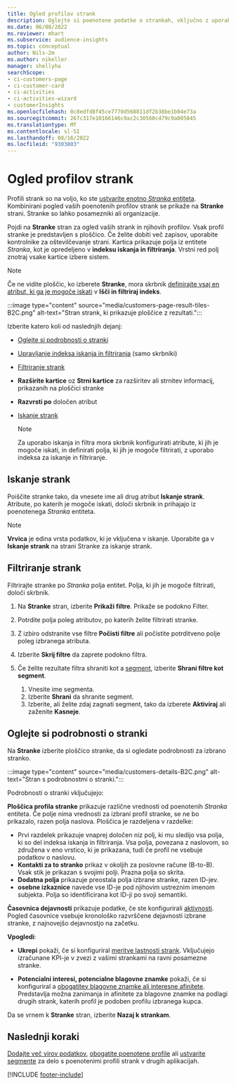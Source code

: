 ```yaml
---
title: Ogled profilov strank
description: Oglejte si poenotene podatke o strankah, vključno z uporabo iskanja in filtra
ms.date: 06/08/2022
ms.reviewer: mhart
ms.subservice: audience-insights
ms.topic: conceptual
author: Nils-2m
ms.author: nikeller
manager: shellyha
searchScope:
- ci-customers-page
- ci-customer-card
- ci-activities
- ci-activities-wizard
- customerInsights
ms.openlocfilehash: 0c8edfd8f45ce7770d568811df2b38be1b04e73a
ms.sourcegitcommit: 267c317e10166146c9ac2c30560c479c9a005845
ms.translationtype: MT
ms.contentlocale: sl-SI
ms.lasthandoff: 08/16/2022
ms.locfileid: "9303803"
---
```

# <a name="view-customer-profiles"></a>Ogled profilov strank

Profili strank so na voljo, ko ste [ustvarite enotno *Stranka* entiteta](data-unification.md). Kombinirani pogled vaših poenotenih profilov strank se prikaže na **Stranke** strani. Stranke so lahko posamezniki ali organizacije.

Pojdi na **Stranke** stran za ogled vaših strank in njihovih profilov. Vsak profil stranke je predstavljen s ploščico. Če želite dobiti več zapisov, uporabite kontrolnike za oštevilčevanje strani. Kartica prikazuje polja iz entitete *Stranka*, kot je opredeljeno v **indeksu iskanja in filtriranja**. Vrstni red polj znotraj vsake kartice izbere sistem.

> [!NOTE]
> Če ne vidite ploščic, ko izberete **Stranke**, mora skrbnik [definirajte vsaj en atribut, ki ga je mogoče iskati](search-filter-index.md) v **Išči in filtriraj indeks**.

:::image type="content" source="media/customers-page-result-tiles-B2C.png" alt-text="Stran strank, ki prikazuje ploščice z rezultati.":::

Izberite katero koli od naslednjih dejanj:
- [Oglejte si podrobnosti o stranki](#view-customer-details)
- [Upravljanje indeksa iskanja in filtriranja](search-filter-index.md) (samo skrbniki)
- [Filtriranje strank](#filter-customers)
- **Razširite kartice** oz **Strni kartice** za razširitev ali strnitev informacij, prikazanih na ploščici stranke
- **Razvrsti po** določen atribut
- [Iskanje strank](#search-for-customers)

  > [!NOTE]
  > Za uporabo iskanja in filtra mora skrbnik konfigurirati atribute, ki jih je mogoče iskati, in definirati polja, ki jih je mogoče filtrirati, z uporabo indeksa za iskanje in filtriranje.

## <a name="search-for-customers"></a>Iskanje strank

Poiščite stranke tako, da vnesete ime ali drug atribut **Iskanje strank**. Atribute, po katerih je mogoče iskati, določi skrbnik in prihajajo iz poenotenega *Stranka* entiteta.

> [!NOTE]
> **Vrvica** je edina vrsta podatkov, ki je vključena v iskanje. Uporabite ga v **Iskanje strank** na strani Stranke za iskanje strank.

## <a name="filter-customers"></a>Filtriranje strank

Filtrirajte stranke po *Stranka* polja entitet. Polja, ki jih je mogoče filtrirati, določi skrbnik.

1. Na **Stranke** stran, izberite **Prikaži filtre**. Prikaže se podokno Filter.

1. Potrdite polja poleg atributov, po katerih želite filtrirati stranke.

1. Z izbiro odstranite vse filtre **Počisti filtre** ali počistite potrditveno polje poleg izbranega atributa.

1. Izberite **Skrij filtre** da zaprete podokno filtra.

1. Če želite rezultate filtra shraniti kot a [segment](segments.md), izberite **Shrani filtre kot segment**.
   1. Vnesite ime segmenta.
   1. Izberite **Shrani** da shranite segment.
   1. Izberite, ali želite zdaj zagnati segment, tako da izberete **Aktiviraj** ali zaženite **Kasneje**.

## <a name="view-customer-details"></a>Oglejte si podrobnosti o stranki

Na **Stranke** izberite ploščico stranke, da si ogledate podrobnosti za izbrano stranko.

:::image type="content" source="media/customers-details-B2C.png" alt-text="Stran s podrobnostmi o stranki.":::

Podrobnosti o stranki vključujejo:

**Ploščica profila stranke** prikazuje različne vrednosti od poenotenih *Stranka* entiteta. Če polje nima vrednosti za izbrani profil stranke, se ne bo prikazalo, razen polja naslova. Ploščica je razdeljena v razdelke:

- Prvi razdelek prikazuje vnaprej določen niz polj, ki mu sledijo vsa polja, ki so del indeksa iskanja in filtriranja. Vsa polja, povezana z naslovom, so združena v eno vrstico, ki je prikazana, tudi če profil ne vsebuje podatkov o naslovu.
- **Kontakti za to stranko** prikaz v okoljih za poslovne račune (B-to-B). Vsak stik je prikazan s svojimi polji. Prazna polja so skrita.
- **Dodatna polja** prikazuje preostala polja izbrane stranke, razen ID-jev.
- **osebne izkaznice** navede vse ID-je pod njihovim ustreznim imenom subjekta. Polja so identificirana kot ID-ji po svoji semantiki.

**Časovnica dejavnosti** prikazuje podatke, če ste konfigurirali [aktivnosti](activities.md). Pogled časovnice vsebuje kronološko razvrščene dejavnosti izbrane stranke, z najnovejšo dejavnostjo na začetku.

**Vpogledi**:

- **Ukrepi** pokaži, če si konfiguriral [meritve lastnosti strank](measures.md). Vključujejo izračunane KPI-je v zvezi z vašimi strankami na ravni posamezne stranke.

- **Potencialni interesi, potencialne blagovne znamke** pokaži, če si konfiguriral a [obogatitev blagovne znamke ali interesne afinitete](enrichment-microsoft.md). Predstavlja možna zanimanja in afinitete za blagovne znamke na podlagi drugih strank, katerih profil je podoben profilu izbranega kupca.

Da se vrnem k **Stranke** stran, izberite **Nazaj k strankam**.

## <a name="next-steps"></a>Naslednji koraki

[Dodajte več virov podatkov](data-sources.md), [obogatite poenotene profile](enrichment-hub.md) ali [ustvarite segmente](segments.md) za delo s poenotenimi profili strank v drugih aplikacijah.

[!INCLUDE [footer-include](includes/footer-banner.md)]
